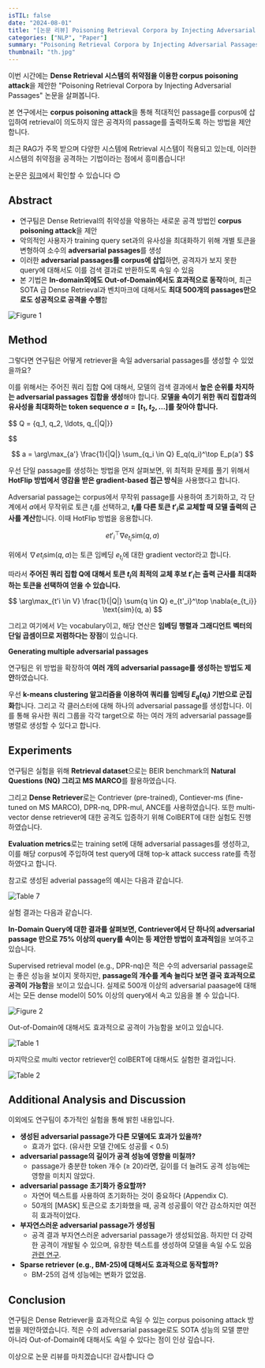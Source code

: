 ```yaml
---
isTIL: false
date: "2024-08-01"
title: "[논문 리뷰] Poisoning Retrieval Corpora by Injecting Adversarial Passages"
categories: ["NLP", "Paper"]
summary: "Poisoning Retrieval Corpora by Injecting Adversarial Passages 논문을 리뷰합니다."
thumbnail: "th.jpg"
---
```


이번 시간에는 **Dense Retrieval 시스템의 취약점을 이용한 corpus poisoning attack**을 제안한 "Poisoning Retrieval Corpora by Injecting Adversarial Passages" 논문을 살펴봅니다.

본 연구에서는 **corpus poisoning attack**을 통해 적대적인 passage를 corpus에 삽입하여 retrieval이 의도하지 않은 공격자의 passage를 출력하도록 하는 방법을 제안합니다.

최근 RAG가 주목 받으며 다양한 시스템에 Retrieval 시스템이 적용되고 있는데, 이러한 시스템의 취약점을 공격하는 기법이라는 점에서 흥미롭습니다!

논문은 [링크](https://arxiv.org/abs/2310.19156)에서 확인할 수 있습니다 😊

## Abstract

- 연구팀은 Dense Retrieval의 취약성을 악용하는 새로운 공격 방법인 **corpus poisoning attack**을 제안
- 악의적인 사용자가 training query set과의 유사성을 최대화하기 위해 개별 토큰을 변형하여 소수의 **adversarial passages**를 생성
- 이러한 **adversarial passages를 corpus에 삽입**하면, 공격자가 보지 못한 query에 대해서도 이를 검색 결과로 반환하도록 속일 수 있음
- 본 기법은 **In-domain외에도 Out-of-Domain에서도 효과적으로 동작**하며, 최근 SOTA 급 Dense Retrieval과 벤치마크에 대해서도 **최대 500개의 passages만으로도 성공적으로 공격을 수행**함

![Figure 1](image.png)


## Method

그렇다면 연구팀은 어떻게 retriever을 속일 adversarial passages를 생성할 수 있었을까요?

 

이를 위해서는 주어진 쿼리 집합 Q에 대해서, 모델의 검색 결과에서 **높은 순위를 차지하는 adversarial passages 집합을 생성**해야 합니다. **모델을 속이기 위한 쿼리 집합과의 유사성을 최대화하는 token sequence  $a = [t_1, t_2, \ldots]$를 찾아야 합니다.**

$$
Q = \{q_1, q_2, \ldots, q_{|Q|}\}

$$

$$
a = \arg\max_{a'} \frac{1}{|Q|} \sum_{q_i \in Q} E_q(q_i)^\top E_p(a')
$$

우선 단일 passage를 생성하는 방법을 먼저 살펴보면, 위 최적화 문제를 풀기 위해서 **HotFlip 방법에서 영감을 받은 gradient-based 접근 방식**을 사용했다고 합니다. 

Adversarial passage는 corpus에서 무작위 passage를 사용하여 초기화하고, 각 단계에서 $a$에서 무작위로 토큰 $t_i$를 선택하고, **$t_i$를 다른 토큰 $t'_i$로 교체할 때 모델 출력의 근사를 계산**합니다. 이때 HotFlip 방법을 응용합니다.

$$
e{t'_i}^\top \nabla{e_{t_i}} \text{sim}(q, a)
$$

위에서  $\nabla{e{t_i}} \text{sim}(q, a)$는 토큰 임베딩 $e_{t_i}$에 대한 gradient vector라고 합니다.

따라서 **주어진 쿼리 집합 Q에 대해서 토큰 $t_i$의 최적의 교체 후보 $t'_i$는 출력 근사를 최대화하는 토큰을 선택하여 얻을 수 있습니다.**

$$
\arg\max_{t'i \in V} \frac{1}{|Q|} \sum{q \in Q} e_{t'_i}^\top \nabla{e_{t_i}} \text{sim}(q, a)
$$

그리고 여기에서 $V$는 vocabulary이고, 해당 연산은 **임베딩 행렬과 그래디언트 벡터의 단일 곱셈이므로 저렴하다는 장점**이 있습니다.

**Generating multiple adversarial passages**

연구팀은 위 방법을 확장하여 **여러 개의 adversarial passage를 생성하는 방법도 제안**하였습니다.

우선 **k-means clustering 알고리즘을 이용하여 쿼리를 임베딩 $E_q(q_i)$ 기반으로 군집화**합니다.  그리고 각 클러스터에 대해 하나의 adversarial passage를 생성합니다. 이를 통해 유사한 쿼리 그룹을 각각 target으로 하는 여러 개의 adversarial passage를 병렬로 생성할 수 있다고 합니다.

## Experiments

연구팀은 실험을 위해 **Retrieval dataset**으로는 BEIR benchmark의 **Natural Questions (NQ) 그리고 MS MARCO**를 활용하였습니다.

그리고 **Dense Retriever**로는 Contriever (pre-trained), Contiever-ms (fine-tuned on MS MARCO), DPR-nq, DPR-mul, ANCE를 사용하였습니다. 또한 multi-vector dense retriever에 대한 공격도 입증하기 위해 ColBERT에 대한 실험도 진행하였습니다.

**Evaluation metrics**로는 training set에 대해 adversarial passages를 생성하고, 이를 해당 corpus에 주입하여 test query에 대해 top-k attack success rate를 측정하였다고 합니다.

참고로 생성된 adverial passage의 예시는 다음과 같습니다.

![Table 7](image-1.png)

실험 결과는 다음과 같습니다.

**In-Domain Query에 대한 결과를 살펴보면, Contriever에서 단 하나의 adversarial passage 만으로 75% 이상의 query를 속이는 등 제안한 방법이 효과적임**을 보여주고 있습니다. 

Supervised retrieval model (e.g., DPR-nq)은 적은 수의 adversarial passage로는 좋은 성능을 보이지 못하지만, **passage의 개수를 계속 늘리다 보면 결국 효과적으로 공격이 가능함**을 보이고 있습니다. 실제로 500개 이상의 adversarial paasage에 대해서는 모든 dense model이 50% 이상의 query에서 속고 있음을 볼 수 있습니다.

![Figure 2](image-2.png)

Out-of-Domain에 대해서도 효과적으로 공격이 가능함을 보이고 있습니다.

![Table 1](image-3.png)

마지막으로 multi vector retriever인 colBERT에 대해서도 실험한 결과입니다.

![Table 2](image-4.png)

## Additional Analysis and Discussion

이외에도 연구팀이 추가적인 실험을 통해 밝힌 내용입니다.

- **생성된 adversarial passage가 다른 모델에도 효과가 있을까?**
    - 효과가 없다. (유사한 모델 간에도 성공률 < 0.5)
- **adversarial passage의 길이가 공격 성능에 영향을 미칠까?**
    - passage가 충분한 token 개수 (≥ 20)라면, 길이를 더 늘려도 공격 성능에는 영향을 미치지 않았다.
- **adversarial passage 초기화가 중요할까?**
    - 자연어 텍스트를 사용하여 초기화하는 것이 중요하다 (Appendix C).
    - 50개의 [MASK] 토큰으로 초기화했을 때, 공격 성공률이 약간 감소하지만 여전히 효과적이었다.
- **부자연스러운 adversarial passage가 생성됨**
    - 공격 결과 부자연스러운 adversarial passage가 생성되었음. 하지만 더 강력한 공격이 개발될 수 있으며, 유창한 텍스트를 생성하여 모델을 속일 수도 있음 [관련 연구](https://aclanthology.org/2021.naacl-main.291/).
- **Sparse retriever (e.g., BM-25)에 대해서도 효과적으로 동작할까?**
    - BM-25의 검색 성능에는 변화가 없었음.

## Conclusion

연구팀은 Dense Retriever을 효과적으로 속일 수 있는 corpus poisoning attack 방법을 제안하였습니다. 적은 수의 adversarial passage로도 SOTA 성능의 모델 뿐만 아니라 Out-of-Domain에 대해서도  속일 수 있다는 점이 인상 깊습니다.

이상으로 논문 리뷰를 마치겠습니다! 감사합니다 😊